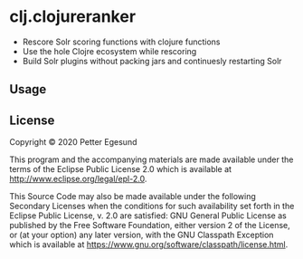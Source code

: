 # clj.clojureranker

- Rescore Solr scoring functions with clojure functions
- Use the hole Clojre ecosystem while rescoring
- Build Solr plugins without packing jars and continuesly restarting Solr 


## Usage



## License

Copyright © 2020 Petter Egesund

This program and the accompanying materials are made available under the
terms of the Eclipse Public License 2.0 which is available at
http://www.eclipse.org/legal/epl-2.0.

This Source Code may also be made available under the following Secondary
Licenses when the conditions for such availability set forth in the Eclipse
Public License, v. 2.0 are satisfied: GNU General Public License as published by
the Free Software Foundation, either version 2 of the License, or (at your
option) any later version, with the GNU Classpath Exception which is available
at https://www.gnu.org/software/classpath/license.html.
